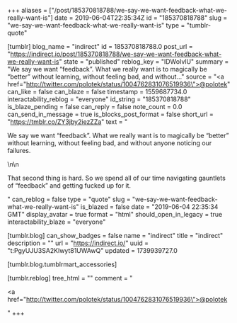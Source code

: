 +++
aliases = ["/post/185370818788/we-say-we-want-feedback-what-we-really-want-is"]
date = 2019-06-04T22:35:34Z
id = "185370818788"
slug = "we-say-we-want-feedback-what-we-really-want-is"
type = "tumblr-quote"

[tumblr]
blog_name = "indirect"
id = 185370818788.0
post_url = "https://indirect.io/post/185370818788/we-say-we-want-feedback-what-we-really-want-is"
state = "published"
reblog_key = "IDWoIvlU"
summary = "We say we want “feedback”. What we really want is to magically be “better” without learning, without feeling bad, and without..."
source = "<a href=\"http://twitter.com/polotek/status/1004762831076519936\">@polotek</a>"
can_like = false
can_blaze = false
timestamp = 1559687734.0
interactability_reblog = "everyone"
id_string = "185370818788"
is_blaze_pending = false
can_reply = false
note_count = 0.0
can_send_in_message = true
is_blocks_post_format = false
short_url = "https://tmblr.co/ZY3jby2iezZZa"
text = "<p>We say we want &ldquo;feedback&rdquo;. What we really want is to magically be &ldquo;better&rdquo; without learning, without feeling bad, and without anyone noticing our failures.</p>\n\n<p>That second thing is hard. So we spend all of our time navigating gauntlets of &ldquo;feedback&rdquo; and getting fucked up for it.</p>"
can_reblog = false
type = "quote"
slug = "we-say-we-want-feedback-what-we-really-want-is"
is_blazed = false
date = "2019-06-04 22:35:34 GMT"
display_avatar = true
format = "html"
should_open_in_legacy = true
interactability_blaze = "everyone"

[tumblr.blog]
can_show_badges = false
name = "indirect"
title = "indirect"
description = ""
url = "https://indirect.io/"
uuid = "t:PgyUJU3SA2Klwyt81UWAwQ"
updated = 1739939727.0

[tumblr.blog.tumblrmart_accessories]

[tumblr.reblog]
tree_html = ""
comment = "<p><a href=\"http://twitter.com/polotek/status/1004762831076519936\">@polotek</a></p>"
+++
